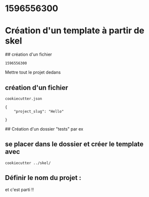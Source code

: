 # 1596556300 

# Création d'un template à partir de skel

## création d'un fichier 
```
1596556300 
```
Mettre tout le projet dedans 


## création d'un fichier 
```
cookiecutter.json 

{
    "project_slug": "Hello"
   
}
```
## Création d'un dossier "tests" par ex

## se placer dans le dossier et créer le template avec 
```
cookiecutter ../skel/
```
## Définir le nom du projet : 

et c'est parti !! 

